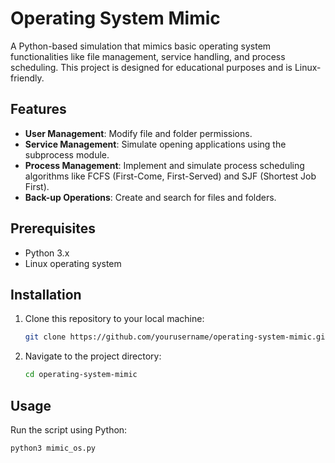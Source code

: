 # Operating System Mimic

A Python-based simulation that mimics basic operating system functionalities like file management, service handling, and process scheduling. This project is designed for educational purposes and is Linux-friendly.

## Features

- **User Management**: Modify file and folder permissions.
- **Service Management**: Simulate opening applications using the subprocess module.
- **Process Management**: Implement and simulate process scheduling algorithms like FCFS (First-Come, First-Served) and SJF (Shortest Job First).
- **Back-up Operations**: Create and search for files and folders.

## Prerequisites

- Python 3.x
- Linux operating system

## Installation

1. Clone this repository to your local machine:
    ```bash
    git clone https://github.com/yourusername/operating-system-mimic.git
    ```
2. Navigate to the project directory:
    ```bash
    cd operating-system-mimic
    ```

## Usage

Run the script using Python:

```bash
python3 mimic_os.py
